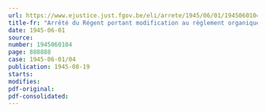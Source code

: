 ```yaml
---
url: https://www.ejustice.just.fgov.be/eli/arrete/1945/06/01/1945060104/justel
title-fr: "Arrêté du Régent portant modification au règlement organique du Service et du Corps des Mines"
date: 1945-06-01
source:
number: 1945060104
page: 888888
case: 1945-06-01/04
publication: 1945-08-19
starts:
modifies:
pdf-original:
pdf-consolidated:
---
```


